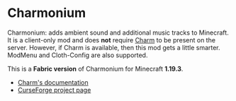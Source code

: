 # Charmonium

Charmonium: adds ambient sound and additional music tracks to Minecraft.
It is a client-only mod and does **not** require [Charm](https://github.com/svenhjol/Charm/) to be present on the server.
However, if Charm is available, then this mod gets a little smarter.  ModMenu and Cloth-Config are also supported.

This is a **Fabric version** of Charmonium for Minecraft **1.19.3**.

* [Charm's documentation](https://svenhjol.github.io/Charm/)
* [CurseForge project page](https://www.curseforge.com/minecraft/mc-mods/charmonium/)
